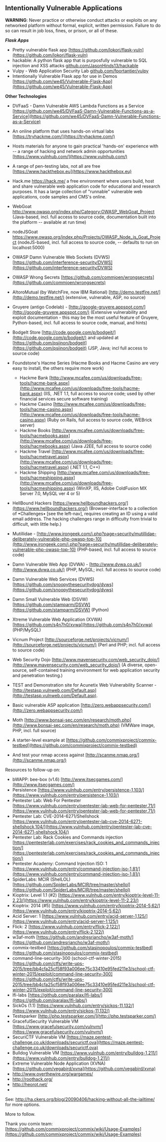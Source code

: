 ## Intentionally Vulnerable Applications  

**WARNING**: Never practice or otherwise conduct attacks or exploits on any networked platform without formal, explicit, written permission.  Failure to do so can result in job loss, fines, or prison, or all of these.  

***Flask Apps*** 
* Pretty vulnerable flask app [https://github.com/lokori/flask-vuln](https://github.com/lokori/flask-vuln)  
* hackable: A python flask app that is purposfully vulnerable to SQL injection and XSS attacks [github.com/JasonHinds13/hackable](github.com/JasonHinds13/hackable)  
* Vulpy - Web Application Security Lab [github.com/fportantier/vulpy](github.com/fportantier/vulpy)  
* Intentionally Vulnerable Flask app for use in Demos [https://github.com/we45/Vulnerable-Flask-App](https://github.com/we45/Vulnerable-Flask-App)  

**Other Technologies**
* DVFaaS - Damn Vulnerable AWS Lambda Functions as a Service [https://github.com/we45/DVFaaS-Damn-Vulnerable-Functions-as-a-Service](https://github.com/we45/DVFaaS-Damn-Vulnerable-Functions-as-a-Service)  
* An online platform that uses hands-on virtual labs [https://tryhackme.com/](https://tryhackme.com/)  
* Hosts materials for anyone to gain practical 'hands-on' experience with -- a range of hacking and network admin opportunities  [https://www.vulnhub.com/](https://www.vulnhub.com/)  
* A range of pen-testing labs, not all are free [https://www.hackthebox.eu](https://www.hackthebox.eu)  

* Hack.me https://hack.me/ a free environment where users build, host and share vulnerable web application code for educational and research purposes. It has a large collection of "runnable" vulnerable web applications, code samples and CMS's online.  
* WebGoat http://www.owasp.org/index.php/Category:OWASP_WebGoat_Project (Java-based, incl. full access to source code, documentation built into the platform -- available at run time)  
* nodeJSGoat https://www.owasp.org/index.php/Projects/OWASP_Node_js_Goat_Project (nodeJS-based, incl. full access to source code, -- defaults to run on localhost:5000)  
* OWASP Damn Vulnerable Web Sockets (DVWS) [https://github.com/interference-security/DVWS](https://github.com/interference-security/DVWS)  
* OWASP Wrong Secrets [https://github.com/commjoen/wrongsecrets](https://github.com/commjoen/wrongsecrets)  
* AltoroMutual (by WatchFire, now IBM Rational) [http://demo.testfire.net/](http://demo.testfire.net/) (extensive, vulnerable, ASP, no source)  
* Gruyere (antigo Codelab) - [http://google-gruyere.appspot.com/](http://google-gruyere.appspot.com/) (Extensive vulnerability and exploit documentation - this may be the most useful feature of Gruyere, Python-based, incl. full access to source code, manual, and hints)  
* BodgeIt Store  [http://code.google.com/p/bodgeit/](http://code.google.com/p/bodgeit/) and updated at [https://github.com/psiinon/bodgeit](https://github.com/psiinon/bodgeit)  (JSP, Java; incl full access to source code)  
* Foundstone's Hacme Series (Hacme Books and Hacme Casino are very easy to install, the others require more work)  
  * Hackme Bank [http://www.mcafee.com/us/downloads/free-tools/hacme-bank.aspx](http://www.mcafee.com/us/downloads/free-tools/hacme-bank.aspx) (IIS, .NET 1.1, full access to source code; used by other financial services secure software training)  
  * Hackme Casino [http://www.mcafee.com/us/downloads/free-tools/hacme-casino.aspx](http://www.mcafee.com/us/downloads/free-tools/hacme-casino.aspx) (Ruby on Rails, full access to source code, WEBrick server)  
  * Hackme Books [http://www.mcafee.com/us/downloads/free-tools/hacmebooks.aspx](http://www.mcafee.com/us/downloads/free-tools/hacmebooks.aspx) (Java J2EE, full access to source code)  
  * Hackme Travel [http://www.mcafee.com/us/downloads/free-tools/hacmetravel.aspx](http://www.mcafee.com/us/downloads/free-tools/hacmetravel.aspx) (.NET 1.1, C++)  
  * Hackme Shipping [http://www.mcafee.com/us/downloads/free-tools/hacmeshipping.aspx](http://www.mcafee.com/us/downloads/free-tools/hacmeshipping.aspx)  (WinXP, IIS, Adobe ColdFusion MX Server 7.0, MySQL ver 4 or 5)  
* HellBound Hackers [https://www.hellboundhackers.org/](https://www.hellboundhackers.org/) (Browser-interface to a collection of •Challenges• [see the left-nav], requires creating an ID using a valid email address.  The hacking challenges range in difficulty from trivial to difficult, with little help.)  
* Mutillidae - [http://www.irongeek.com/i.php?page=security/mutillidae-deliberately-vulnerable-php-owasp-top-10](http://www.irongeek.com/i.php?page=security/mutillidae-deliberately-vulnerable-php-owasp-top-10) (PHP-based, incl. full access to source code)  
* Damn Vulnerable Web App (DVWA) - [http://www.dvwa.co.uk/](http://www.dvwa.co.uk/) (PHP, MySQL; incl. full access to source code)  
* Damn Vulnerable Web Services (DVWS) [https://github.com/snoopythesecuritydog/dvws](https://github.com/snoopythesecuritydog/dvws)  
* Damn Small Vulnerable Web (DSVW) [https://github.com/stamparm/DSVW](https://github.com/stamparm/DSVW) (Python)  
* Xtreme Vulnerable Web Application (XVWA) [https://github.com/s4n7h0/xvwa](https://github.com/s4n7h0/xvwa) (PHP/MySQL)  
* Vicnum Project [http://sourceforge.net/projects/vicnum/](http://sourceforge.net/projects/vicnum/) (Perl and PHP; incl. full access to source code)  
* Web Security Dojo [http://www.mavensecurity.com/web_security_dojo/](http://www.mavensecurity.com/web_security_dojo/) (A diverse, open-source, self-contained training environment for web application security and penetration testing.)  
* TEST and Demonstration site for Acunetix Web Vulnerability Scanner - [http://testasp.vulnweb.com/Default.asp](http://testasp.vulnweb.com/Default.asp).  
* Basic vulnerable ASP application [http://zero.webappsecurity.com/](http://zero.webappsecurity.com/)  
* Moth [http://www.bonsai-sec.com/en/research/moth.php](http://www.bonsai-sec.com/en/research/moth.php) (VMWare image, PHP, incl. full source)  
* A starter-level example at [https://github.com/commixproject/commix-testbed](https://github.com/commixproject/commix-testbed)  
* And test your nmap access against [http://scanme.nmap.org/](http://scanme.nmap.org/)  

Resources to follow-up on:  
* bWAPP: bee-box (v1.6) [http://www.itsecgames.com/](http://www.itsecgames.com/)  
* Persistence [https://www.vulnhub.com/entry/persistence-1,103/](https://www.vulnhub.com/entry/persistence-1,103/)  
* Pentester Lab: Web For Pentester [https://www.vulnhub.com/entry/pentester-lab-web-for-pentester,71/](https://www.vulnhub.com/entry/pentester-lab-web-for-pentester,71/)  
* Pentester Lab: CVE-2014-6271/Shellshock [https://www.vulnhub.com/entry/pentester-lab-cve-2014-6271-shellshock,104/](https://www.vulnhub.com/entry/pentester-lab-cve-2014-6271-shellshock,104/)  
* Pentester Lab: Rack Cookies and Commands injection [https://pentesterlab.com/exercises/rack_cookies_and_commands_injection/](https://pentesterlab.com/exercises/rack_cookies_and_commands_injection/)  
* Pentester Academy: Command Injection ISO: 1 [https://www.vulnhub.com/entry/command-injection-iso-1,81/](https://www.vulnhub.com/entry/command-injection-iso-1,81/)  
* SpiderLabs: MCIR (ShelLOL) [https://github.com/SpiderLabs/MCIR/tree/master/shellol](https://github.com/SpiderLabs/MCIR/tree/master/shellol)  
* Kioptrix: Level 1.1 (#2) [https://www.vulnhub.com/entry/kioptrix-level-11-2,23/](https://www.vulnhub.com/entry/kioptrix-level-11-2,23/)  
* Kioptrix: 2014 (#5) [https://www.vulnhub.com/entry/kioptrix-2014-5,62/](https://www.vulnhub.com/entry/kioptrix-2014-5,62/)  
* Acid Server: 1 [https://www.vulnhub.com/entry/acid-server-1,125/](https://www.vulnhub.com/entry/acid-server-1,125/)  
* Flick: 2 [https://www.vulnhub.com/entry/flick-2,122/](https://www.vulnhub.com/entry/flick-2,122/)  
* w3af-moth [https://github.com/andresriancho/w3af-moth/](https://github.com/andresriancho/w3af-moth/)  
* commix-testbed [https://github.com/stasinopoulos/commix-testbed](https://github.com/stasinopoulos/commix-testbed)  
* command-line-security-300 (school-ctf-winter-2015) [https://github.com/ctfs/write-ups-2015/tree/bb4cfa25cf58f93a006ee75c33410e95fed211e3/school-ctf-winter-2015/exploit/command-line-security-300](https://github.com/ctfs/write-ups-2015/tree/bb4cfa25cf58f93a006ee75c33410e95fed211e3/school-ctf-winter-2015/exploit/command-line-security-300)  
* lfi-labs [https://github.com/paralax/lfi-labs/](https://github.com/paralax/lfi-labs/)  
* SickOs (1.1) [https://www.vulnhub.com/entry/sickos-11,132/](https://www.vulnhub.com/entry/sickos-11,132/)  
* Testsparker [http://php.testsparker.com/](http://php.testsparker.com/)  
* GracefulSecurity Vulnerable VM [https://www.gracefulsecurity.com/vulnvm/](https://www.gracefulsecurity.com/vulnvm/)  
* SecuriCTF Vulnerable VM [https://maze.pentest-challenge.co.uk/downloads/securictf.ova](https://maze.pentest-challenge.co.uk/downloads/securictf.ova)  
* Bulldog Vulnerable VM [https://www.vulnhub.com/entry/bulldog-1,211/](https://www.vulnhub.com/entry/bulldog-1,211/)  
* Extreme Vulnerable Node Application (XVNA) [https://github.com/vegabird/xvna](https://github.com/vegabird/xvna)  
* http://www.overthewire.org/wargames/  
* http://roothack.org/  
* http://heorot.net/   
* 
See: http://ha.ckers.org/blog/20090406/hacking-without-all-the-jailtime/ for more options.  

More to follow.

Thank you comix team: [https://github.com/commixproject/commix/wiki/Usage-Examples](https://github.com/commixproject/commix/wiki/Usage-Examples)  
